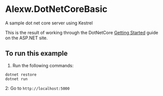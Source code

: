 Alexw.DotNetCoreBasic
=====================

A sample dot net core server using Kestrel

This is the result of working through the DotNetCore [Getting Started](https://docs.asp.net/en/latest/getting-started.html) guide on the ASP.NET site.

To run this example
------------------
1. Run the following commands:
```
dotnet restore
dotnet run
```
2: Go to `http://localhost:5000`
